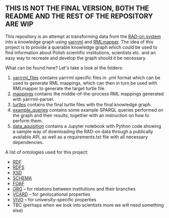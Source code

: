 ## THIS IS NOT THE FINAL VERSION, BOTH THE README AND THE REST OF THE REPOSITORY ARE WIP

This repository is an attempt at transforming data from the [RAD-on system](https://radon.nauka.gov.pl/) into a knowledge graph using [yarrrml](https://rml.io/yarrrml/) and [RMLmapper](https://github.com/RMLio/rmlmapper-java). The idea of this project is to provide a querable knowledge graph which could be used to find information about Polish scientific institutions, scientists etc. and an easy way to recreate and develop the graph should it be necessary.

What can be found here? Let's take a look at the folders:

1. [yarrrml_files](https://github.com/kasprzakj/radon_kg_mapping/tree/main/yarrrml_files) contains yarrrml specific files in .yml format which can be used to generate RML mappings, which can then in turn be used with RMLmapper to generate the target turtle file.
2. [mappings](https://github.com/kasprzakj/radon_kg_mapping/tree/main/mappings) contains the middle-of-the-process RML mappings generated with yarrrml-parser.
3. [turtles](https://github.com/kasprzakj/radon_kg_mapping/tree/main/turtles) contains the final turtle files with the final knowledge graph.
4. [example_queries](https://github.com/kasprzakj/radon_kg_mapping/tree/main/example_queries) contains some example SPARQL queries performed on the graph and their results, together with an instruction on how to perform them.
5. [data_aquisition](https://github.com/kasprzakj/radon_kg_mapping/tree/main/data_aquisition) contains a Jupyter notebook with Python code showing a sample way of downloading the RAD-on data through a publically available API, as well as a requirements.txt file with all necessary dependencies.

A list of ontologies used for this project:
* [RDF](http://www.w3.org/1999/02/22-rdf-syntax-ns#)
* [RDFS](http://www.w3.org/2000/01/rdf-schema#)
* [XSD](http://www.w3.org/2001/XMLSchema#)
* [SCHEMA](http://schema.org/)
* [FOAF](<http://xmlns.com/foaf/0.1/>)
* [ORG](http://www.w3.org/ns/org#) – for relations between institutions and their branches
* [VCARD](http://www.w3.org/2006/vcard/ns#) – for geolocational properties
* [VIVO](http://vivoweb.org/ontology/core#) – for university-specific properties 
* TBC (perhaps when we look into scientists more we will need something else)